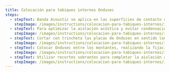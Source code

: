 ```yaml
---
title: Colocación para tabiques internos Ondusec
steps:
  - stepText: Banda Acoustic se aplica en las superficies de contacto de montantes y soleras con cualquier estructura.
    stepImage: /images/instructions/colocacion-para-tabiques-internos/isolant-aislantes-linea-construccion-en-seco-paso-a-paso-colocacion-para-tabiques-internos-1.jpg
  - stepText: Para optimizar la aislación acústica y evitar condensaciones por diferencia de temperaturas, aplicar sobre los laterales de los montantes que estarán en contacto con las placas internas o externas de terminación.
    stepImage: /images/instructions/colocacion-para-tabiques-internos/isolant-aislantes-linea-construccion-en-seco-paso-a-paso-colocacion-para-tabiques-internos-2.jpg
  - stepText: Cortar con trincheta las placas de Ondusec en sentido longitudinal, según la separación entre montantes.
    stepImage: /images/instructions/colocacion-para-tabiques-internos/isolant-aislantes-linea-construccion-en-seco-paso-a-paso-colocacion-para-tabiques-internos-3.jpg
  - stepText: Colocar Ondusec entre los montantes, realizando la fijación doblando las pestañas de los mismos o a presión.
    stepImage: /images/instructions/colocacion-para-tabiques-internos/isolant-aislantes-linea-construccion-en-seco-paso-a-paso-colocacion-para-tabiques-internos-4.jpg
  - stepText: Utilizar recortes sobrantes para completar la aislación acústica del tabique.
    stepImage: /images/instructions/colocacion-para-tabiques-internos/isolant-aislantes-linea-construccion-en-seco-paso-a-paso-colocacion-para-tabiques-internos-5.jpg
---
```

